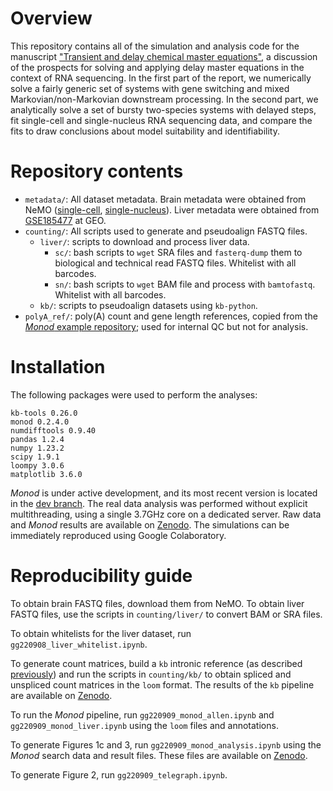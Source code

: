 # Overview
This repository contains all of the simulation and analysis code for the manuscript ["Transient and delay chemical master equations"](https://www.biorxiv.org/content/10.1101/2022.10.17.512599v1), a discussion of the prospects for solving and applying delay master equations in the context of RNA sequencing. In the first part of the report, we numerically solve a fairly generic set of systems with gene switching and mixed Markovian/non-Markovian downstream processing.  In the second part, we analytically solve a set of bursty two-species systems with delayed steps, fit single-cell and single-nucleus RNA sequencing data, and compare the fits to draw conclusions about model suitability and identifiability.

# Repository contents

* `metadata/`: All dataset metadata. Brain metadata were obtained from NeMO ([single-cell](https://data.nemoarchive.org/biccn/grant/u19_zeng/zeng/transcriptome/scell/10x_v3/mouse/processed/analysis/10X_cells_v3_AIBS/), [single-nucleus](https://data.nemoarchive.org/biccn/grant/u19_zeng/zeng/transcriptome/sncell/10x_v3/mouse/processed/analysis/10X_nuclei_v3_AIBS/)). Liver metadata were obtained from [GSE185477](https://www.ncbi.nlm.nih.gov/geo/query/acc.cgi?acc=GSE185477) at GEO.
* `counting/`: All scripts used to generate and pseudoalign FASTQ files.
  * `liver/`: scripts to download and process liver data.
    * `sc/`: bash scripts to `wget` SRA files and `fasterq-dump` them to biological and technical read FASTQ files. Whitelist with all barcodes.
    * `sn/`: bash scripts to `wget` BAM file and process with `bamtofastq`. Whitelist with all barcodes.
  * `kb/`: scripts to pseudoalign datasets using `kb-python`. 
* `polyA_ref/`: poly(A) count and gene length references, copied from the [*Monod* example repository](https://github.com/pachterlab/monod_examples); used for internal QC but not for analysis.

# Installation

The following packages were used to perform the analyses:
```
kb-tools 0.26.0
monod 0.2.4.0
numdifftools 0.9.40
pandas 1.2.4
numpy 1.23.2
scipy 1.9.1
loompy 3.0.6
matplotlib 3.6.0
```

*Monod* is under active development, and its most recent version is located in the [dev branch](https://github.com/pachterlab/monod/tree/dev). The real data analysis was performed without explicit multithreading, using a single 3.7GHz core on a dedicated server. Raw data and *Monod* results are available on [Zenodo](https://zenodo.org/record/7217195). The simulations can be immediately reproduced using Google Colaboratory. 

# Reproducibility guide

To obtain brain FASTQ files, download them from NeMO. To obtain liver FASTQ files, use the scripts in `counting/liver/` to convert BAM or SRA files.

To obtain whitelists for the liver dataset, run `gg220908_liver_whitelist.ipynb`. 

To generate count matrices, build a `kb` intronic reference (as described [previously](https://github.com/pachterlab/GP_2021_3/tree/master/processing_scripts/make_references)) and run the scripts in `counting/kb/` to obtain spliced and unspliced count matrices in the `loom` format. The results of the `kb` pipeline are available on [Zenodo](https://zenodo.org/record/7217195).

To run the *Monod* pipeline, run `gg220909_monod_allen.ipynb` and `gg220909_monod_liver.ipynb` using the `loom` files and annotations.

To generate Figures 1c and 3, run `gg220909_monod_analysis.ipynb` using the *Monod* search data and result files. These files are available on [Zenodo](https://zenodo.org/record/7217195).

To generate Figure 2, run `gg220909_telegraph.ipynb`.
